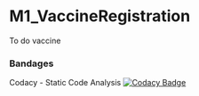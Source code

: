 # M1_VaccineRegistration
To do vaccine
### Bandages
Codacy - Static Code Analysis  [![Codacy Badge](https://app.codacy.com/project/badge/Grade/a5d4f9d1707f43eb904c20a599a10688)](https://www.codacy.com/gh/dhivya0/M1_VaccineRegistration/dashboard?utm_source=github.com&amp;utm_medium=referral&amp;utm_content=dhivya0/M1_VaccineRegistration&amp;utm_campaign=Badge_Grade)
